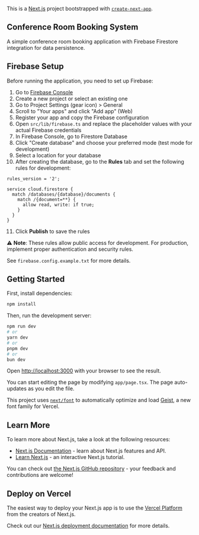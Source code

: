This is a [Next.js](https://nextjs.org) project bootstrapped with [`create-next-app`](https://nextjs.org/docs/app/api-reference/cli/create-next-app).

## Conference Room Booking System

A simple conference room booking application with Firebase Firestore integration for data persistence.

## Firebase Setup

Before running the application, you need to set up Firebase:

1. Go to [Firebase Console](https://console.firebase.google.com/)
2. Create a new project or select an existing one
3. Go to Project Settings (gear icon) > General
4. Scroll to "Your apps" and click "Add app" (Web)
5. Register your app and copy the Firebase configuration
6. Open `src/lib/firebase.ts` and replace the placeholder values with your actual Firebase credentials
7. In Firebase Console, go to Firestore Database
8. Click "Create database" and choose your preferred mode (test mode for development)
9. Select a location for your database
10. After creating the database, go to the **Rules** tab and set the following rules for development:

```
rules_version = '2';

service cloud.firestore {
  match /databases/{database}/documents {
    match /{document=**} {
      allow read, write: if true;
    }
  }
}
```

11. Click **Publish** to save the rules

⚠️ **Note**: These rules allow public access for development. For production, implement proper authentication and security rules.

See `firebase.config.example.txt` for more details.

## Getting Started

First, install dependencies:

```bash
npm install
```

Then, run the development server:

```bash
npm run dev
# or
yarn dev
# or
pnpm dev
# or
bun dev
```

Open [http://localhost:3000](http://localhost:3000) with your browser to see the result.

You can start editing the page by modifying `app/page.tsx`. The page auto-updates as you edit the file.

This project uses [`next/font`](https://nextjs.org/docs/app/building-your-application/optimizing/fonts) to automatically optimize and load [Geist](https://vercel.com/font), a new font family for Vercel.

## Learn More

To learn more about Next.js, take a look at the following resources:

- [Next.js Documentation](https://nextjs.org/docs) - learn about Next.js features and API.
- [Learn Next.js](https://nextjs.org/learn) - an interactive Next.js tutorial.

You can check out [the Next.js GitHub repository](https://github.com/vercel/next.js) - your feedback and contributions are welcome!

## Deploy on Vercel

The easiest way to deploy your Next.js app is to use the [Vercel Platform](https://vercel.com/new?utm_medium=default-template&filter=next.js&utm_source=create-next-app&utm_campaign=create-next-app-readme) from the creators of Next.js.

Check out our [Next.js deployment documentation](https://nextjs.org/docs/app/building-your-application/deploying) for more details.
